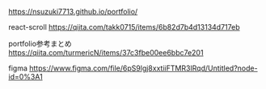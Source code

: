 https://nsuzuki7713.github.io/portfolio/

react-scroll
https://qiita.com/takk0715/items/6b82d7b4d13134d717eb

portfolio参考まとめ
https://qiita.com/turmericN/items/37c3fbe00ee6bbc7e201

figma
https://www.figma.com/file/6pS9lgj8xxtiiFTMR3IRqd/Untitled?node-id=0%3A1